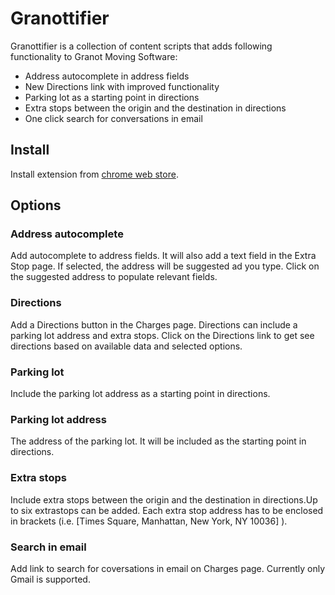 # Granottifier
Granottifier is a collection of content scripts that adds following functionality
to Granot Moving Software:

  * Address autocomplete in address fields
  * New Directions link with improved functionality
  * Parking lot as a starting point in directions
  * Extra stops between the origin and the destination in directions
  * One click search for conversations in email

## Install

Install extension from [chrome web store](https://chrome.google.com/webstore/detail/granottifier/lokjoaajcjefaoldfpdnihnpagdbonle?utm_source=chrome-ntp-icon).

## Options

### Address autocomplete

Add autocomplete to address fields. It will also add a text field in the Extra
Stop page. If selected, the address will be suggested ad you type. Click on the
suggested address to populate relevant fields.

### Directions

Add a Directions button in the Charges page. Directions can include a parking lot 
address and extra stops. Click on the Directions link to get see directions based
on available data and selected options.

### Parking lot

Include the parking lot address as a starting point in directions.

### Parking lot address

The address of the parking lot. It will be included as the starting point in 
directions.

### Extra stops

Include extra stops between the origin and the destination in directions.Up to 
six extrastops can be added. Each extra stop address has to be enclosed in 
brackets (i.e. [Times Square, Manhattan, New York, NY 10036] ).

### Search in email

Add link to search for coversations in email on Charges page. Currently only Gmail is supported.
